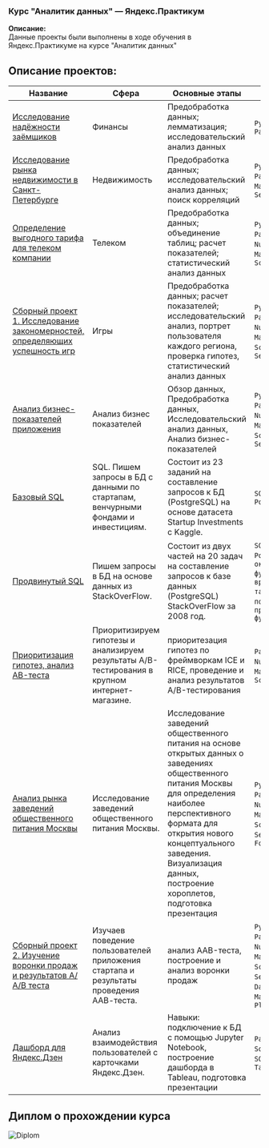 ### Курс "Аналитик данных" — Яндекс.Практикум

**Описание:**     
Данные проекты были выполнены в ходе обучения в Яндекс.Практикуме на курсе "Аналитик данных"  

## Описание проектов:
|Название   	|Сфера   	|Основные этапы   	|Стек   	|
|---	|---	|---	|---	|
|[Исследование надёжности заёмщиков](https://github.com/Vorosh/Data_Analyst_YP/blob/main/finance/project2_git.ipynb)   	|Финансы   	|Предобработка данных; лемматизация; исследовательский анализ данных   	|`Python`, `Pandas`   	|
|[Исследование рынка недвижимости в Санкт-Петербурге](https://github.com/Vorosh/Data_Analyst_YP/blob/main/realty/project3_git.ipynb)   	|Недвижимость   	|Предобработка данных; исследовательский анализ данных; поиск корреляций   	|`Python`, `Pandas`, `Matplotlib`, `Seaborn`   	|
|[Определение выгодного тарифа для телеком компании](https://github.com/Vorosh/Data_Analyst_YP/blob/main/telekom/project4_git.ipynb)   	|Телеком   	|Предобработка данных; объединение таблиц; расчет показателей; статистический анализ данных   	|`Python`, `Pandas`, `NumPy`, `Matplotlib`, `SciPy`   	|
|[Сборный проект 1. Исследование закономерностей, определяющих успешность игр](https://github.com/Vorosh/Data_Analyst_YP/blob/main/gamedev/gamedev_sborn_git.ipynb)   	|Игры   	|Предобработка данных; расчет показателей; исследовательский анализ, портрет пользователя каждого региона, проверка гипотез, статистический анализ данных   	|`Python`, `Pandas`, `NumPy`, `Matplotlib`, `SciPy`, `Seaborn`   	|
|[Анализ бизнес-показателей приложения](https://github.com/Vorosh/Data_Analyst_YP/blob/main/Analysis%20of%20business%20indicators%20of%20the%20entertainment%20application/Analysis%20of%20business%20indicators%20of%20the%20entertainment%20application%20ProcrastinatePRO%2B.ipynb)	|Анализ бизнес показателей |Обзор данных, Предобработка данных, Исследовательский анализ данных, Анализ бизнес-показателей	| `Python`, `Pandas`, `NumPy`, `Matplotlib`, `SciPy`, `Seaborn`|
|[Базовый SQL](https://github.com/Vorosh/Data_Analyst_YP/blob/main/basic_sql/basic_sql_project.sql) | SQL. Пишем запросы в БД с данными по стартапам, венчурными фондами и инвестициям.  |  Состоит из 23 заданий на составление запросов к БД (PostgreSQL) на основе датасета Startup Investments с Kaggle. | `SQL`, `PostgreSQL`|
|[Продвинутый SQL](https://github.com/Vorosh/Data_Analyst_YP/blob/main/advance_sql/advance_sql_project.sql) | Пишем запросы в БД на основе данных из StackOverFlow. | Состоит из двух частей на 20 задач на составление запросов к базе данных (PostgreSQL) StackOverFlow за 2008 год.| `SQL`, `PostgreSQL`, `оконные функции`, `временные таблицы`, `подзапросы`, `продвинутые функции SQL` | 
[Приоритизация гипотез, анализ AB-теста](https://github.com/Vorosh/Data_Analyst_YP/blob/main/AB_test/AB%20test.ipynb) | Приоритизируем гипотезы и анализируем результаты A/B-тестирования в крупном интернет-магазине.| приоритезация гипотез по фреймворкам ICE и RICE, проведение и анализ результатов A/B-тестирования | `Pandas`, `NumPy`, `Matplotlib`, `SciPy` |
[Анализ рынка заведений общественного питания Москвы](https://nbviewer.org/github/Vorosh/Data_Analyst_YP/blob/main/Moscow_cafe/project7_final_git.ipynb) | Исследование заведений общественного питания Москвы. | Исследование заведений общественного питания на основе открытых данных о заведениях общественного питания Москвы для определения наиболее перспективного формата для открытия нового концептуального заведения. Визуализация данных, построение хороплетов, подготовка презентация | `Python`, `Pandas`, `NumPy`, `Matplotlib`, `SciPy`, `Seaborn`,  `Folium`|
[Сборный проект 2. Изучение воронки продаж и результатов А/А/В теста](https://github.com/Vorosh/Data_Analyst_YP/blob/main/A_A_B%20test/sborn2_final.ipynb) | Изучаев поведение пользователей приложения стартапа и результаты проведения ААВ-теста. | анализ AAB-теста, построение и анализ воронки продаж | `Python`, `Pandas`, `NumPy`, `Matplotlib`, `SciPy`, `Seaborn`, `Datetime`, `Math`, `Plotly` |
[Дашборд для Яндекс.Дзен](https://github.com/Vorosh/Data_Analyst_YP/blob/main/Tableau%20Yandex-Dzen/project8_tableau.ipynb) | Анализ взаимодействия пользователей с карточками Яндекс.Дзен. | Навыки: подключение к БД с помощью Jupyter Notebook, построение дашборда в Tableau, подготовка презентации | `Pandas`, `Sqlalchemy`, `SQL`, `Tableau`|


## Диплом о прохождении курса

![Diplom](https://www.clipartmax.com/png/middle/265-2655834_work-in-progress-icon.png)
